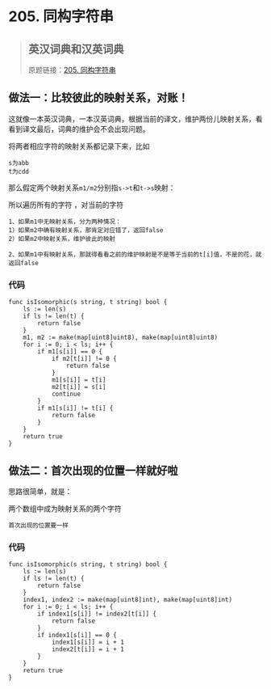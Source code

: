 # 205. 同构字符串
> ## 英汉词典和汉英词典
> 原题链接：[205. 同构字符串](https://leetcode-cn.com/problems/isomorphic-strings/)

## 做法一：比较彼此的映射关系，对账！
这就像一本英汉词典，一本汉英词典，根据当前的译文，维护两份儿映射关系，看看到译文最后，词典的维护会不会出现问题。


将两者相应字符的映射关系都记录下来，比如
```
s为abb
t为cdd
```
那么假定两个映射关系``m1/m2``分别指``s->t``和``t->s``映射：

所以遍历所有的字符 ，对当前的字符
```
1、如果m1中无映射关系，分为两种情况：
1）如果m2中确有映射关系，那肯定对应错了，返回false
2）如果m2中映射关系，维护彼此的映射

2、如果m1中有映射关系，那就得看看之前的维护映射是不是等于当前的t[i]值，不是的花，就返回false
```
### 代码

```golang
func isIsomorphic(s string, t string) bool {
	ls := len(s)
	if ls != len(t) {
		return false
	}
	m1, m2 := make(map[uint8]uint8), make(map[uint8]uint8)
	for i := 0; i < ls; i++ {
		if m1[s[i]] == 0 {
			if m2[t[i]] != 0 {
				return false
			}
			m1[s[i]] = t[i]
			m2[t[i]] = s[i]
			continue
		}
		if m1[s[i]] != t[i] {
			return false
		}
	}
	return true
}
```

## 做法二：首次出现的位置一样就好啦
思路很简单，就是：

两个数组中成为映射关系的两个字符
```
首次出现的位置要一样
```

### 代码

```golang
func isIsomorphic(s string, t string) bool {
	ls := len(s)
	if ls != len(t) {
		return false
	}
	index1, index2 := make(map[uint8]int), make(map[uint8]int)
	for i := 0; i < ls; i++ {
		if index1[s[i]] != index2[t[i]] {
			return false
		}
		if index1[s[i]] == 0 {
			index1[s[i]] = i + 1
			index2[t[i]] = i + 1
		}
	}
	return true
}
```

